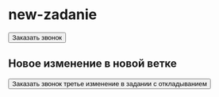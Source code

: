 # new-zadanie
<div>
        <a href="tel:+79039999999"></a>
        <button>Заказать звонок</button>
        <h2>Новое изменение в новой ветке</h2>
        <button>Заказать звонок третье изменение в задании с откладыванием</button>
    </div>